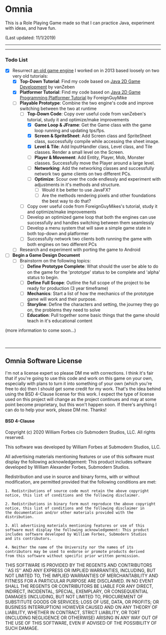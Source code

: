 # Omnia

This is a Role Playing Game made so that I can practice Java, experiment with ideas, and have fun.

(Last updated: 11/1/2019)
___
---
### Todo List
* [x] Resurrect [an old game engine](https://www.youtube.com/watch?v=DIMeRYfil7c&list=PLRjjchumlJl2LIs1esk_C9RPvlEf2GOLb) I worked on in 2013 based loosely on two very old tutorials:
    * [x] **Top-Down Tutorial**: Find my code based on [Java 2D Game Development](https://www.youtube.com/watch?v=VE7ezYCTPe4&list=PL8CAB66181A502179) by vanZeben
    * [x] **Platformer Tutorial**: Find my code based on [Java 2D Game Programming Platformer Tutorial](https://www.youtube.com/watch?v=9dzhgsVaiSo&list=PL-2t7SM0vDfcIedoMIghzzgQqZq45jYGv) by ForeignGuyMike
    * [ ] **Playable Prototype**: Combine the two engine's code and improve switching between the two at runtime
        * [ ] **Top-Down Code**: Copy over useful code from vanZeben's tutorial, study it and optimize/make improvements
            * [X] **Game Loop & JFrame**: Get the Game class with the game loop running and updating tps/fps.
            * [X] **Screen & SpriteSheet**: Add Screen class and SpriteSheet class, successfully compile while accessing the sheet image.
            * [X] **Level & Tile**: Add InputHandler class, Level class, and Tile classes. Render a small level on the Screen.
            * [ ] **Player & Movement**: Add Entity, Player, Mob, Monster classes. Successfully move the Player around a large level.
            * [ ] **Networking**: Add the networking classes and successfully network two game clients on two different PCs.
            * [ ] **Optimize**: Scour over the code endlessly and experiment with adjustments in it's methods and structure.
                * [ ] Would it be better to use JavaFX?
                * [ ] Are the methods rendering pixels and other foundations the best way to do that? 
        * [ ] Copy over useful code from ForeignGuyMikes's tutorial, study it and optimize/make improvements
        * [ ] Develop an optimized game loop that both the engines can use successfully and handles switching between them seamlessly
        * [ ] Develop a menu system that will save a simple game state in both top-down and platformer
        * [ ] Successfully network two clients both running the game with both engines on two different PCs
    * [ ] Research and experiment with porting the game to Android 

* [ ] **Begin a Game Design Document**
    * [ ] Brainstorm on the following topics:
        * [ ] **Define Prototype Complete**: What should the user be able to do on the game for the 'prototype' status
        to be complete and 'alpha' status to begin.
        * [ ] **Define Full Scope**: Outline the full scope of the project to be ready for production (3 year timeframe)
        * [ ] **Mechanics**: Start a list of how the mechanics of the prototype game will work and their purpose.
        * [ ] **Storyline**: Define the characters and setting, the journey they go on, the problems they need to solve
        * [ ] **Education**: Pull together some basic things that the game should teach in it's educational content

(more information to come soon...)
<br>
<br>
<br>

---


## Omnia Software License
I'm not a license expert so please DM me with corrections. I think it's fair that if you're going to use this code and 
work on this game on your own, especially with plans to turn it into something of your own (which you're free to do) 
then I should get some credit for my work. That's the idea behind using the BSD 4-Clause license for this work. I expect
the type of license used on this project will change as the project continues and may at some point become proprietary, 
but this won't happen soon. If there's anything I can do to help your work, please DM me. Thanks!
#### BSD 4-Clause
Copyright (c) 2020 William Forbes c/o Submodern Studios, LLC. All rights reserved.

This software was developed by William Forbes at Submodern Studios, LLC.

All advertising materials mentioning features or use of this software
must display the following acknowledgement: This product includes
software developed by William Alexander Forbes, Submodern Studios.

Redistribution and use in source and binary forms, with or without
modification, are permitted provided that the following conditions are
met:

    1. Redistributions of source code must retain the above copyright
    notice, this list of conditions and the following disclaimer.

    2. Redistributions in binary form must reproduce the above copyright
    notice, this list of conditions and the following disclaimer in
    the documentation and/or other materials provided with the
    distribution.

    3. All advertising materials mentioning features or use of this
    software must display the following acknowledgement: This product
    includes software developed by William Forbes, Submodern Studios 
    and its contributors.

    4. Neither the name of the University nor the names of its
    contributors may be used to endorse or promote products derived
    from this software without specific prior written permission.

THIS SOFTWARE IS PROVIDED BY THE REGENTS AND CONTRIBUTORS ``AS IS''
AND ANY EXPRESS OR IMPLIED WARRANTIES, INCLUDING, BUT NOT LIMITED TO,
THE IMPLIED WARRANTIES OF MERCHANTABILITY AND FITNESS FOR A PARTICULAR
PURPOSE ARE DISCLAIMED. IN NO EVENT SHALL THE REGENTS OR CONTRIBUTORS
BE LIABLE FOR ANY DIRECT, INDIRECT, INCIDENTAL, SPECIAL, EXEMPLARY, OR
CONSEQUENTIAL DAMAGES (INCLUDING, BUT NOT LIMITED TO, PROCUREMENT OF
SUBSTITUTE GOODS OR SERVICES; LOSS OF USE, DATA, OR PROFITS; OR
BUSINESS INTERRUPTION) HOWEVER CAUSED AND ON ANY THEORY OF LIABILITY,
WHETHER IN CONTRACT, STRICT LIABILITY, OR TORT (INCLUDING NEGLIGENCE
OR OTHERWISE) ARISING IN ANY WAY OUT OF THE USE OF THIS SOFTWARE, EVEN
IF ADVISED OF THE POSSIBILITY OF SUCH DAMAGE. 
